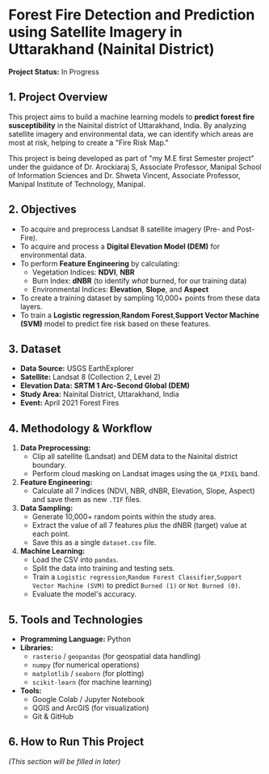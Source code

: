 # Forest Fire Detection and Prediction using Satellite Imagery in Uttarakhand (Nainital District)

**Project Status:** In Progress 

## 1. Project Overview

This project aims to build a machine learning models to **predict forest fire susceptibility** in the Nainital district of Uttarakhand, India. By analyzing satellite imagery and environmental data, we can identify which areas are most at risk, helping to create a "Fire Risk Map."

This project is being developed as part of "my M.E first Semester project" under the guidance of Dr. Arockiaraj S, Associate Professor, Manipal School of Information Sciences and Dr. Shweta Vincent, Associate Professor, Manipal Institute of Technology, Manipal.

## 2. Objectives

* To acquire and preprocess Landsat 8 satellite imagery (Pre- and Post-Fire).
* To acquire and process a **Digital Elevation Model (DEM)** for environmental data.
* To perform **Feature Engineering** by calculating:
    * Vegetation Indices: **NDVI**, **NBR**
    * Burn Index: **dNBR** (to identify *what* burned, for our training data)
    * Environmental Indices: **Elevation**, **Slope**, and **Aspect**
* To create a training dataset by sampling 10,000+ points from these data layers.
* To train a **Logistic regression**,**Random Forest**,**Support Vector Machine (SVM)** model to predict fire risk based on these features.

## 3. Dataset

* **Data Source:** USGS EarthExplorer
* **Satellite:** Landsat 8 (Collection 2, Level 2)
* **Elevation Data:** **SRTM 1 Arc-Second Global (DEM)**
* **Study Area:** Nainital District, Uttarakhand, India
* **Event:** April 2021 Forest Fires

## 4. Methodology & Workflow

1.  **Data Preprocessing:**
    * Clip all satellite (Landsat) and DEM data to the Nainital district boundary.
    * Perform cloud masking on Landsat images using the `QA_PIXEL` band.
2.  **Feature Engineering:**
    * Calculate all 7 indices (NDVI, NBR, dNBR, Elevation, Slope, Aspect) and save them as new `.TIF` files.
3.  **Data Sampling:**
    * Generate 10,000+ random points within the study area.
    * Extract the value of all 7 features *plus* the dNBR (target) value at each point.
    * Save this as a single `dataset.csv` file.
4.  **Machine Learning:**
    * Load the CSV into `pandas`.
    * Split the data into training and testing sets.
    * Train a `Logistic regression`,`Random Forest Classifier`,`Support Vector Machine (SVM)` to predict `Burned (1)` or `Not Burned (0)`.
    * Evaluate the model's accuracy.

## 5. Tools and Technologies

* **Programming Language:** Python
* **Libraries:**
    * `rasterio` / `geopandas` (for geospatial data handling)
    * `numpy` (for numerical operations)
    * `matplotlib` / `seaborn` (for plotting)
    * `scikit-learn` (for machine learning)
* **Tools:**
    * Google Colab / Jupyter Notebook
    * QGIS and ArcGIS (for visualization)
    * Git & GitHub

## 6. How to Run This Project

*(This section will be filled in later)*

